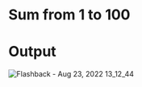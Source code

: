 # Sum from 1 to 100

# Output


![Flashback - Aug 23, 2022 13_12_44](https://user-images.githubusercontent.com/108231138/186101184-5f7437d1-88c1-4a7b-af15-318c72b59efe.gif)
